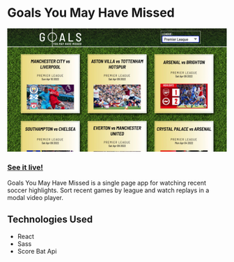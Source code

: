 # Goals You May Have Missed

![screenshot](https://github.com/bryanparmelee/portfolio-site/blob/main/Assets/Images/goals.jpg?raw=true)

### [See it live!](https://goalsyoumayhavemissed.netlify.app/)

Goals You May Have Missed is a single page app for watching recent soccer highlights. Sort recent games by league and watch replays in a modal video player. 

 ## Technologies Used
 - React
 - Sass
 - Score Bat Api

